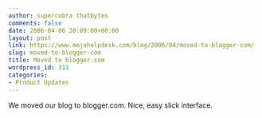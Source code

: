 ```yaml
---
author: supercobra thatbytes
comments: false
date: 2006-04-06 20:09:00+00:00
layout: post
link: https://www.mojohelpdesk.com/blog/2006/04/moved-to-blogger-com/
slug: moved-to-blogger-com
title: Moved to blogger.com
wordpress_id: 311
categories:
- Product Updates
---
```


We moved our blog to blogger.com. Nice, easy slick interface.
